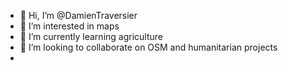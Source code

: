 - 👋 Hi, I’m @DamienTraversier
- 👀 I’m interested in maps
- 🌱 I’m currently learning agriculture
- 💞️ I’m looking to collaborate on OSM and humanitarian projects
- 

<!---
DamienTraversier/DamienTraversier is a ✨ special ✨ repository because its `README.md` (this file) appears on your GitHub profile.
You can click the Preview link to take a look at your changes.
--->
